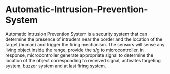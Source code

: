 # Automatic-Intrusion-Prevention-System
Automatic Intrusion Prevention System is a security system that can determine the presence of intruders near the border and the location of the target (human) and trigger the firing mechanism.  The sensors will sense any living object inside the range, provide the s/g to microcontroller, in response, microcontroller generate appropriate signal to determine the location of the object corresponding to received signal, activates targeting system, buzzer system and at last firing system. 
